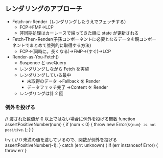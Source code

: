 ## レンダリングのアプローチ

- Fetch-on-Render（レンダリングしたうえでフェッチする）
  - FCP→FMP→LCP
  - 非同期処理はカーレースで帰ってきた順に state が更新される
- Fetch-Then-Render(子孫コンポーネントに必要となるデータを親コンポーネントでまとめて並列的に取得する方法)
  - FCP→(同時に。長くなる)→FMP→(すぐ)→LCP
- Render-as-You-Fetch()
  - Suspence と useQuery
  - レンダリングしながら Fetch を実施
  - レンダリングしている最中
    - 未取得のデータ →Fallback を Render
    - データフェッチ完了 →Content を Render
  - レンダリングは計 2 回

### 例外を投げる

// 渡された数値が 0 以上ではない場合に例外を投げる関数
function assertPositiveNumber(num) {
if (num < 0) {
throw new Error(`${num} is not positive.`);
}
}

try {
// 0 未満の値を渡しているので、関数が例外を投げる
assertPositiveNumber(-1);
} catch (err: unknown) {
if (err instanceof Error) {
throw err
}
